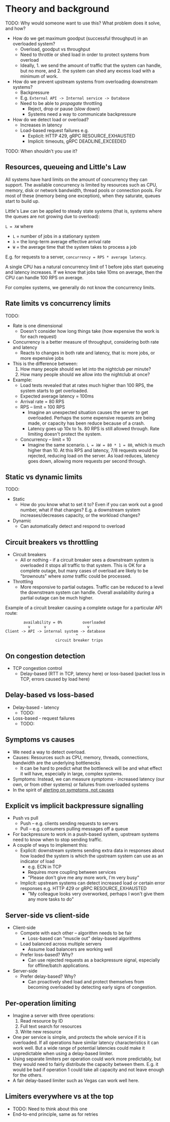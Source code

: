 # Theory and background

TODO: Why would someone want to use this? What problem does it solve, and how?

- How do we get maximum goodput (successful throughput) in an overloaded system?
  - Overload, goodput vs throughput
  - Need to throttle or shed load in order to protect systems from overload
  - Ideally, 1. we send the amount of traffic that the system can handle, but no more, and 2. the system can shed any excess load with a minimum of work.
- How do we prevent upstream systems from overloading downstream systems?
  - Backpressure
  - E.g. `External API -> Internal service -> Database`
  - Need to be able to _propagate_ throttling
    - Reject, drop or pause (slow down)
    - Systems need a way to communicate backpressure
- How do we detect load or overload?
  - Increases in latency
  - Load-based request failures e.g.
    - Explicit: HTTP 429, gRPC RESOURCE_EXHAUSTED
    - Implicit: timeouts, gRPC DEADLINE_EXCEEDED

TODO: When shouldn't you use it?

## Resources, queueing and Little's Law

All systems have hard limits on the amount of concurrency they can support. The available concurrency is limited by resources such as CPU, memory, disk or network bandwidth, thread pools or connection pools. For most of these (memory being one exception), when they saturate, queues start to build up.

Little's Law can be applied to steady state systems (that is, systems where the queues are not growing due to overload):

`L = λW` where

- `L` = number of jobs in a stationary system
- `λ` = the long-term average effective arrival rate
- `W` = the average time that the system takes to process a job

E.g. for requests to a server, `concurrency = RPS * average latency`.

A single CPU has a natural concurrency limit of 1 before jobs start queueing and latency increases. If we know that jobs take 10ms on average, then the CPU can handle 100 RPS on average.

For complex systems, we generally do not know the concurrency limits.

## Rate limits vs concurrency limits

TODO:

- Rate is one dimensional
  - Doesn't consider how long things take (how expensive the work is for each request)
- Concurrency is a better measure of throughput, considering both rate and latency
  - Reacts to changes in both rate and latency, that is: more jobs, or more expensive jobs
- This is the difference between:
  1. How many people should we let into the nightclub per minute?
  2. How many people should we allow into the nightclub at once?
- Example:
  - Load tests revealed that at rates much higher than 100 RPS, the system starts to get overloaded.
  - Expected average latency = 100ms
  - Arrival rate = 80 RPS
  - RPS – limit = 100 RPS
    - Imagine an unexpected situation causes the server to get overloaded. Perhaps the some expensive requests are being made, or capacity has been reduce because of a crash.
    - Latency goes up 10x to 1s. 80 RPS is still allowed through. Rate limiting doesn't protect the system.
  - Concurrency – limit = 10
    - Imagine the same scenario. `L = λW = 80 * 1 = 80`, which is much higher than 10. At this RPS and latency, 7/8 requests would be rejected, reducing load on the server. As load reduces, latency goes down, allowing more requests per second through.

## Static vs dynamic limits

TODO:

- Static
  - How do you know what to set it to? Even if you can work out a good number, what if that changes? E.g. a downstream system increases/decreases capacity, or the workload changes?
- Dynamic
  - Can automatically detect and respond to overload

## Circuit breakers vs throttling

- Circuit breakers
  - All or nothing - if a circuit breaker sees a downstream system is overloaded it stops all traffic to that system. This is OK for a complete outage, but many cases of overload are likely to be "brownouts" where _some_ traffic could be processed.
- Throttling
  - More responsive to partial outages. Traffic can be reduced to a level the downstream system can handle. Overall availability during a partial outage can be much higher.

Example of a circuit breaker causing a complete outage for a particular API route:

```text
        availability = 0%         overloaded
          v      v                  v
Client -> API -> internal system -> database
                               ^
                      circuit breaker trips
```

## On congestion detection

- TCP congestion control
  - Delay-based (RTT in TCP, latency here) or loss-based (packet loss in TCP, errors caused by load here)

## Delay-based vs loss-based

- Delay-based - latency
  - TODO:
- Loss-based - request failures
  - TODO:

## Symptoms vs causes

- We need a way to detect overload.
- Causes: Resources such as CPU, memory, threads, connections, bandwidth are the underlying bottlenecks
  - It can be hard to predict what the bottleneck will be and what effect it will have, especially in large, complex systems.
- Symptoms: Instead, we can measure _symptoms_ - increased latency (our own, or from other systems) or failures from overloaded systems
- In the spirit of [alerting on symptoms, not causes](https://docs.google.com/document/d/199PqyG3UsyXlwieHaqbGiWVa8eMWi8zzAn0YfcApr8Q/edit)

## Explicit vs implicit backpressure signalling

- Push vs pull
  - Push – e.g. clients sending requests to servers
  - Pull – e.g. consumers pulling messages off a queue
- For backpressure to work in a push-based system, upstream systems need to know when to stop sending traffic.
- A couple of ways to implement this:
  - Explicit: downstream systems sending extra data in responses about how loaded the system is which the upstream system can use as an indicator of load
    - e.g. ECN in TCP
    - Requires more coupling between services
    - "Please don't give me any more work, I'm very busy"
  - Implicit: upstream systems can detect increased load or certain error responses e.g. HTTP 429 or gRPC RESOURCE_EXHAUSTED
    - "My colleague looks very overworked, perhaps I won't give them any more tasks to do"

## Server-side vs client-side

- Client-side
  - Compete with each other – algorithm needs to be fair
    - Loss-based can "muscle out" delay-based algorithms
  - Load balanced across multiple servers
    - Assume load balancers are working well
  - Prefer loss-based? Why?
    - Can use rejected requests as a backpressure signal, especially for offline/batch applications.
- Server-side
  - Prefer delay-based? Why?
    - Can proactively shed load and protect themselves from becoming overloaded by detecting early signs of congestion.

## Per-operation limiting

- Imagine a server with three operations:
  1. Read resource by ID
  2. Full text search for resources
  3. Write new resource
- One per service is simple, and protects the whole service if it is overloaded. If all operations have similar latency characteristics it can work well. But a wide range of potential latencies could make it unpredictable when using a delay-based limiter.
- Using separate limiters per operation could work more predictably, but they would need to fairly distribute the capacity between them. E.g. it would be bad if operation 1 could take all capacity and not leave enough for the others.
- A fair delay-based limiter such as Vegas can work well here.

## Limiters everywhere vs at the top

- TODO: Need to think about this one
- End-to-end principle, same as for retries
